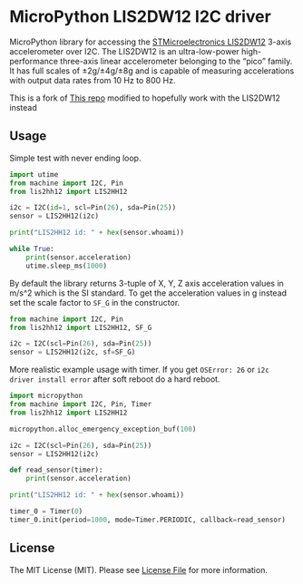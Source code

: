 # MicroPython LIS2DW12 I2C driver

MicroPython library for accessing the [STMicroelectronics LIS2DW12](https://www.st.com/en/mems-and-sensors/lis2dw12.html) 3-axis accelerometer over
I2C. The LIS2DW12 is an ultra-low-power high-performance three-axis linear accelerometer belonging to the “pico” family. It has full scales of ±2g/±4g/±8g and is capable of measuring accelerations with output data rates from 10 Hz to 800 Hz.

This is a fork of [This repo](https://github.com/tuupola/micropython-lis2hh12) modified to hopefully work with the LIS2DW12 instead
## Usage

Simple test with never ending loop.

```python
import utime
from machine import I2C, Pin
from lis2hh12 import LIS2HH12

i2c = I2C(id=1, scl=Pin(26), sda=Pin(25))
sensor = LIS2HH12(i2c)

print("LIS2HH12 id: " + hex(sensor.whoami))

while True:
    print(sensor.acceleration)
    utime.sleep_ms(1000)
```

By default the library returns 3-tuple of X, Y, Z axis acceleration values in m/s^2 which is the SI standard. To get the acceleration values in g instead set the scale factor to `SF_G` in the constructor.

```python
from machine import I2C, Pin
from lis2hh12 import LIS2HH12, SF_G

i2c = I2C(scl=Pin(26), sda=Pin(25))
sensor = LIS2HH12(i2c, sf=SF_G)
```

More realistic example usage with timer. If you get `OSError: 26` or `i2c driver install error` after soft reboot do a hard reboot.

```python
import micropython
from machine import I2C, Pin, Timer
from lis2hh12 import LIS2HH12

micropython.alloc_emergency_exception_buf(100)

i2c = I2C(scl=Pin(26), sda=Pin(25))
sensor = LIS2HH12(i2c)

def read_sensor(timer):
    print(sensor.acceleration)

print("LIS2HH12 id: " + hex(sensor.whoami))

timer_0 = Timer(0)
timer_0.init(period=1000, mode=Timer.PERIODIC, callback=read_sensor)
```

## License

The MIT License (MIT). Please see [License File](LICENSE.md) for more information.
